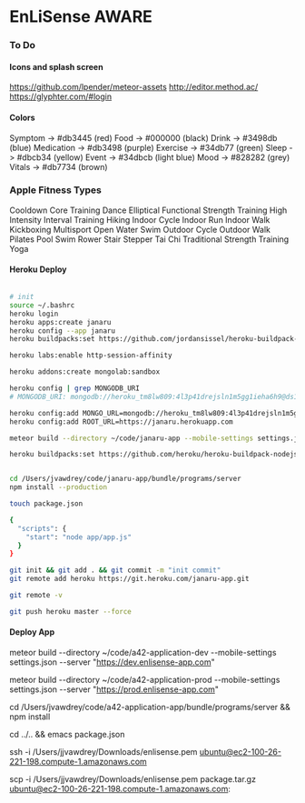 # EnLiSense AWARE

### To Do


#### Icons and splash screen

https://github.com/lpender/meteor-assets
http://editor.method.ac/
https://glyphter.com/#login


#### Colors

Symptom -> #db3445 (red)
Food -> #000000 (black)
Drink -> #3498db (blue)
Medication -> #db3498 (purple)
Exercise -> #34db77 (green)
Sleep -> #dbcb34 (yellow)
Event -> #34dbcb (light blue)
Mood -> #828282 (grey)
Vitals -> #db7734 (brown)


### Apple Fitness Types

Cooldown
Core Training
Dance
Elliptical
Functional Strength Training
High Intensity Interval Training
Hiking
Indoor Cycle
Indoor Run
Indoor Walk
Kickboxing
Multisport
Open Water Swim
Outdoor Cycle
Outdoor Walk
Pilates
Pool Swim
Rower
Stair Stepper
Tai Chi
Traditional Strength Training
Yoga



#### Heroku Deploy

```bash

# init
source ~/.bashrc
heroku login
heroku apps:create janaru
heroku config --app janaru
heroku buildpacks:set https://github.com/jordansissel/heroku-buildpack-meteor.git

heroku labs:enable http-session-affinity

heroku addons:create mongolab:sandbox

heroku config | grep MONGODB_URI
# MONGODB_URI: mongodb://heroku_tm8lw809:4l3p41drejsln1m5gg1ieha6h9@ds151068.mlab.com:51068/heroku_tm8lw809

heroku config:add MONGO_URL=mongodb://heroku_tm8lw809:4l3p41drejsln1m5gg1ieha6h9@ds151068.mlab.com:51068/heroku_tm8lw809
heroku config:add ROOT_URL=https://janaru.herokuapp.com

meteor build --directory ~/code/janaru-app --mobile-settings settings.json --server "https://janaru-app.herokuapp.com"

heroku buildpacks:set https://github.com/heroku/heroku-buildpack-nodejs -a janaru


cd /Users/jvawdrey/code/janaru-app/bundle/programs/server
npm install --production

touch package.json

{
  "scripts": {
    "start": "node app/app.js"
  }
}

git init && git add . && git commit -m "init commit"
git remote add heroku https://git.heroku.com/janaru-app.git

git remote -v

git push heroku master --force

```


#### Deploy App


meteor build --directory ~/code/a42-application-dev --mobile-settings settings.json --server "https://dev.enlisense-app.com"

meteor build --directory ~/code/a42-application-prod --mobile-settings settings.json --server "https://prod.enlisense-app.com"

cd /Users/jvawdrey/code/a42-application-app/bundle/programs/server && npm install

cd ../.. && emacs package.json





ssh -i /Users/jjvawdrey/Downloads/enlisense.pem ubuntu@ec2-100-26-221-198.compute-1.amazonaws.com

scp -i /Users/jjvawdrey/Downloads/enlisense.pem package.tar.gz ubuntu@ec2-100-26-221-198.compute-1.amazonaws.com:

